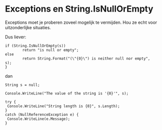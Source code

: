 # Exceptions en String.IsNullOrEmpty

Exceptions moet je proberen zoveel mogelijk te vermijden.
Hou ze echt voor uitzonderlijke situaties.

Dus liever:

```
if (String.IsNullOrEmpty(s)) 
        return "is null or empty";
else
        return String.Format("(\"{0}\") is neither null nor empty", s);
}
```

dan

```
String s = null;

Console.WriteLine("The value of the string is '{0}'", s);

try {
 Console.WriteLine("String length is {0}", s.Length);
}
catch (NullReferenceException e) {
 Console.WriteLine(e.Message);
}
```

